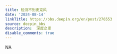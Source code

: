 ```yaml
---
title: 检测不到麦克风
date: '2024-08-14'
linkTitle: https://bbs.deepin.org/en/post/276553
source: deepin_bbs
description:  深度之家 
disable_comments: true
---
```

NA
